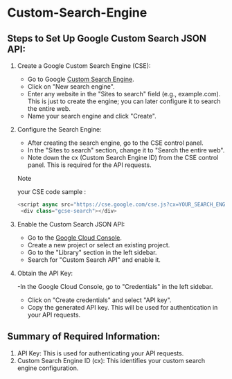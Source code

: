 # Custom-Search-Engine

## Steps to Set Up Google Custom Search JSON API:

1. Create a Google Custom Search Engine (CSE):

   - Go to Google [Custom Search Engine](https://programmablesearchengine.google.com/about/).
   - Click on "New search engine".
   - Enter any website in the "Sites to search" field (e.g., example.com). This is just to create the engine; you can later configure it to search the entire web.
   - Name your search engine and click "Create".

2. Configure the Search Engine:

   - After creating the search engine, go to the CSE control panel.
   - In the "Sites to search" section, change it to "Search the entire web".
   - Note down the cx (Custom Search Engine ID) from the CSE control panel. This is required for the API requests.

   > [!NOTE]
   > your CSE code sample :

   ```js
   <script async src="https://cse.google.com/cse.js?cx=YOUR_SEARCH_ENGINE_ID"></script>
    <div class="gcse-search"></div>
   ```

3. Enable the Custom Search JSON API:

   - Go to the [Google Cloud Console](https://console.google.com).
   - Create a new project or select an existing project.
   - Go to the "Library" section in the left sidebar.
   - Search for "Custom Search API" and enable it.

4. Obtain the API Key:

   -In the Google Cloud Console, go to "Credentials" in the left sidebar.

   - Click on "Create credentials" and select "API key".
   - Copy the generated API key. This will be used for authentication in your API requests.

## Summary of Required Information:

1. API Key: This is used for authenticating your API requests.
2. Custom Search Engine ID (cx): This identifies your custom search engine configuration.
